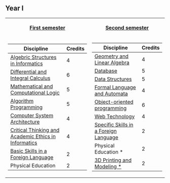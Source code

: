 ## Year I


<table><tr><th>

[First semester](https://github.com/anamariapanait10/FMI-materials/tree/master/Year%20I/sem%201)

</th><th>

[Second semester](https://github.com/anamariapanait10/FMI-materials/tree/master/Year%20I/sem%202)

</th></tr>
<tr><td>

| Discipline                                           | Credits |
|------------------------------------------------------|---------|
| [Algebric Structures in Informatics](https://github.com/anamariapanait10/FMI-materials/tree/master/Year%20I/sem%201/Structuri%20algebrice%20in%20informatica)                   |    4    |
| [Differential and Integral Calculus](https://github.com/anamariapanait10/FMI-materials/tree/master/Year%20I/sem%201/Calcul%20diferential%20si%20intergal)                   |    6    |
| [Mathematical and Computational Logic](https://github.com/anamariapanait10/FMI-materials/tree/master/Year%20I/sem%201/Logica%20matematica%20si%20computationala)                 |    5    |
| [Algorithm Programming](https://github.com/anamariapanait10/FMI-materials/tree/master/Year%20I/sem%201/Programarea%20algoritmilor)                                |    5    |
| [Computer System Architecture](https://github.com/anamariapanait10/FMI-materials/tree/master/Year%20I/sem%201/Arhitectura%20sistemelor%20de%20calcul)                         |    4    |
| [Critical Thinking and Academic Ethics in Informatics](https://github.com/anamariapanait10/FMI-materials/tree/master/Year%20I/sem%201/Gandire%20critica%20si%20etica%20academica%20in%20informatica) |    4    |
| [Basic Skills in a Foreign Language](https://github.com/anamariapanait10/FMI-materials/tree/master/Year%20I/sem%201/Engleza)                   |    2    |
| Physical Education                                   |    2    |

</td><td>

| Discipline                                           | Credits |
|------------------------------------------------------|---------|
| [Geometry and Linear Algebra](https://github.com/anamariapanait10/FMI-materials/tree/master/Year%20I/sem%202/Geometrie%20si%20algebra%20liniara)                          |    4    |
| [Database](https://github.com/anamariapanait10/FMI-materials/tree/master/Year%20I/sem%202/Baze%20de%20date)                                             |    5    |
| [Data Structures](https://github.com/anamariapanait10/FMI-materials/tree/master/Year%20I/sem%202/Structuri%20de%20date)                                      |    5    |
| [Formal Language and Automata](https://github.com/anamariapanait10/FMI-materials/tree/master/Year%20I/sem%202/Limbaje%20formale%20si%20automate)                         |    4    |
| [Object-oriented programming](https://github.com/anamariapanait10/FMI-materials/tree/master/Year%20I/sem%202/Programare%20orientata%20pe%20obiecte)                          |    6    |
| [Web Technology](https://github.com/anamariapanait10/FMI-materials/tree/master/Year%20I/sem%202/Tehnici%20web)                                       |    4    |
| [Specific Skills in a Foreign Language](https://github.com/anamariapanait10/FMI-materials/tree/master/Year%20I/sem%202/Engleza)                |    2    |
| Physical Education *                                 |    2    |
| [3D Printing and Modeling *](https://github.com/anamariapanait10/FMI-materials/tree/master/Year%20I/sem%202/Printare%20si%20Modelare%203D)                           |    2    |

</td></tr></table>
